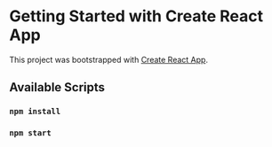 # Getting Started with Create React App

This project was bootstrapped with [Create React App](https://github.com/facebook/create-react-app).

## Available Scripts


### `npm install`


### `npm start`


